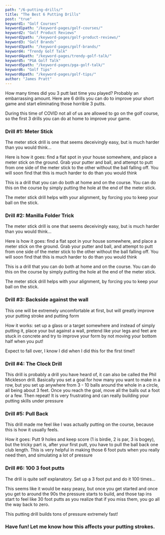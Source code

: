 ```yaml
---
path: "/6-putting-drills/"
title: "The Best 6 Putting Drills"
post: "true"
keyword1: "Golf Courses"
keyword1path: "/keyword-pages/golf-courses/"
keyword2: "Golf Product Reviews"
keyword2path: "/keyword-pages/golf-product-reviews/"
keyword3: "Golf Brands"
keyword3path: "/keyword-pages/golf-brands/"
keyword4: "Trendy Golf Talk"
keyword4path: "/keyword-pages/trendy-golf-talk/"
keyword5: "PGA Golf Talk"
keyword5path: "/keyword-pages/pga-golf-talk/"
keyword6: "Golf Tips"
keyword6path: "/keyword-pages/golf-tips/"
author: "James Pratt"
---
```


<div class="title-post PD-title"> </div>

<div class="blog-post"> 
How many times did you 3 putt last time you played? Probably an embarrassing amount. Here are 6 drills you can do to improve your short game and start eliminating those horrible 3 putts.

During this time of COVID not all of us are allowed to go on the golf course, so the first 3 drills you can do at home to improve your game.
<div class="tip-w-pic">
<h3> Drill #1: Meter Stick</h3>
<div class="PD-meterstick pic right"></div>
The meter stick drill is one that seems deceivingly easy, but is much harder than you would think...

Here is how it goes: find a flat spot in your house somewhere, and place a meter stick on the ground. Grab your putter and ball, and attempt to putt from one side of the meter stick to the other without the ball falling off. You will soon find that this is much harder to do than you would think

This is a drill that you can do both at home and on the course. You can do this on the course by simply putting the hole at the end of the meter stick.

The meter stick drill helps with your alignment, by forcing you to keep your ball on the stick.
</div>
<div class="tip-w-pic">
<h3>Drill #2: Manilla Folder Trick</h3>
<div class="pic-h-w left PD-manilla"></div>
The meter stick drill is one that seems deceivingly easy, but is much harder than you would think...

Here is how it goes: find a flat spot in your house somewhere, and place a meter stick on the ground. Grab your putter and ball, and attempt to putt from one side of the meter stick to the other without the ball falling off. You will soon find that this is much harder to do than you would think

This is a drill that you can do both at home and on the course. You can do this on the course by simply putting the hole at the end of the meter stick.

The meter stick drill helps with your alignment, by forcing you to keep your ball on the stick.
</div>
<div class="tip-w-pic">
<h3>Drill #3: Backside against the wall</h3>
<div class="pic-h right PD-backside"></div>
This one will be extremely uncomfortable at first, but will greatly improve your putting stroke and putting form

How it works: set up a glass or a target somewhere and instead of simply putting it, place your but against a wall, pretend like your legs and feet are stuck in concrete and try to improve your form by not moving your bottom half when you put!

Expect to fall over, I know I did when I did this for the first time!!
</div>
<div class="tip-w-pic">
<h3>Drill #4: The Clock Drill</h3>
<div class="PD-clockdrill pic left"></div>
This drill is probably a drill you have heard of, it can also be called the Phil Mickleson drill. Basically you set a goal for how many you want to make in a row, but you set up anywhere from 3 - 10 balls around the whole in a circle, all being about 3 feet. Once you reach the goal, move all the balls out a foot or a few. Then repeat! It is very frustrating and can really building your putting skills under pressure
</div>
<div class="tip-w-pic">
<h3>Drill #5: Pull Back</h3>
<div class="PD-pull-back pic right"></div>
This drill made me feel like I was actually putting on the course, because this is how it usually feels. 

How it goes: Putt 9 holes and keep score (1 is birdie, 2 is par, 3 is bogey), but the tricky part is, after your first putt, you have to pull the ball back one club length. This is very helpful in making those 6 foot puts when you really need then, and simulating a lot of pressure
</div>
<div class="tip-w-pic">
<h3>Drill #6: 100 3 foot putts</h3>
<div class="PD-100-putts pic left"></div>
The drill is quite self explanatory. Set up a 3 foot put and do it 100 times...

This seems like it would be easy peasy, but once you get started and once you get to around the 90s the pressure starts to build, and those tap ins start to feel like 30 foot putts as you realize that if you miss them, you go all the way back to zero. 

This putting drill builds tons of pressure extremely fast!

</div>
</div>


<h3 class="center">Have fun! Let me know how this affects your putting strokes.</h3>